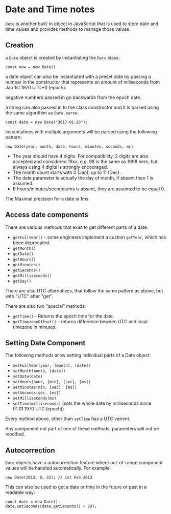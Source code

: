 # Date and Time notes

`Date` is another built-in object in JavaScript that is used to store date and time values and provides methods to manage those values. 

## Creation

a `Date` object is created by instantiating the `Date` class:

```
const now = new Date()
```

a date object can also be instantiated with a preset date by passing a number in the constructor that represents an amount of miliseconds from Jan 1st 1970 UTC+0 (epoch).

negative numbers passed in go backwards from the epoch date.

a string can also passed in to the class constructor and it is parsed using the same algorithim as `Date.parse`:

```
const date = new Date("2017-01-26");
```

Instantiations with multiple arguments will be parsed using the following pattern:

```
new Date(year, month, date, hours, minutes, seconds, ms)
```

- The year should have 4 digits. For compatibility, 2 digits are also accepted and considered 19xx, e.g. 98 is the same as 1998 here, but always using 4 digits is strongly encouraged.
- The month count starts with 0 (Jan), up to 11 (Dec).
- The date parameter is actually the day of month, if absent then 1 is assumed.
- If hours/minutes/seconds/ms is absent, they are assumed to be equal 0.

The Maximal precision for a date is 1ms.

## Access date components

There are various methods that exist to get different parts of a date:

- `getFullYear()` - some engineers implement a custom `getYear`, which has been deprecated.
- `getMonth()`
- `getDate()`
- `getHours()`
- `getMinutes()`
- `getSeconds()`
- `getMilliseconds()`
- `getDay()`

There are also UTC alternatives, that follow the same pattern as above, but with "UTC" after "get".

There are also two "special" methods:

- `getTime()` - Returns the epoch time for the date. 
- `getTimezoneOffset()` - returns difference beween UTC and local timezone in minutes.

## Setting Date Component

The following methods allow setting individual parts of a Date object:

- `setFullYear(year, [month], [date])`
- `setMonth(month, [date])`
- `setDate(date)`
- `setHours(hour, [min], [sec], [ms])`
- `setMinutes(min, [sec], [ms])`
- `setSeconds(sec, [ms])`
- `setMilliseconds(ms)`
- `setTime(milliseconds)` (sets the whole date by milliseconds since 01.01.1970 UTC (epoch))

Every method above, other than `setTime` has a UTC varient.

Any component not part of one of these methods; parameters will not be modified.

## Autocorrection

`Date` objects have a autocorrection feature where out-of-range component values will be handled automatically. For example:

```
new Date(2013, 0, 32); // 1st Feb 2013
```

This can also be used to get a date or time in the future or past in a readable way:

```
const date = new Date();
date.setSeconds(date.getSeconds() + 70);
```


